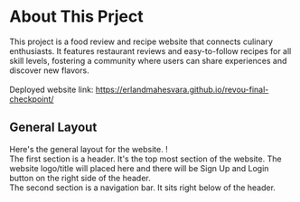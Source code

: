 # About This Prject

This project is a food review and recipe website that connects culinary enthusiasts. It features restaurant reviews and easy-to-follow recipes for all skill levels, fostering a community where users can share experiences and discover new flavors.
<br>
<br>
Deployed website link: https://erlandmahesvara.github.io/revou-final-checkpoint/

## General Layout

Here's the general layout for the website.
!
<br>
The first section is a header. It's the top most section of the website. The website logo/title will placed here and there will be Sign Up and Login button on the right side of the header.
<br>
The second section is a navigation bar. It sits right below of the header.
